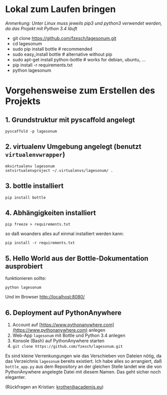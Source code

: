 # Lokal zum Laufen bringen

*Anmerkung: Unter Linux muss jeweils pip3 und python3 verwendet werden, da das Projekt mit Python 3.4 läuft*

- git clone https://github.com/fzesch/lagesonum.git
- cd lagesonum
- sudo pip install bottle              # recommended
- sudo easy_install bottle             # alternative without pip
- sudo apt-get install python-bottle   # works for debian, ubuntu, ...
- pip install -r requirements.txt
- python lagesonum

# Vorgehensweise zum Erstellen des Projekts

## 1. Grundstruktur mit pyscaffold angelegt

    pyscaffold -p lagesonum

## 2. virtualenv Umgebung angelegt (benutzt `virtualenvwrapper`)

    mkvirtualenv lagesonum
    setvirtualenvproject ~/.virtualenvs/lagesonum/ .

## 3. bottle installiert

    pip install bottle


## 4. Abhängigkeiten installiert

    pip freeze > requirements.txt

so daß woanders alles auf einmal installiert werden kann:

    pip install -r requirements.txt


## 5. Hello World aus der Bottle-Dokumentation ausprobiert

funktionieren sollte:

    python lagesonum    

Und im Browser [http://localhost:8080/](http://localhost:8080/)

## 6. Deployment auf PythonAnywhere

1. Account auf [https://www.pythonanywhere.com](https://www.pythonanywhere.com) anlegen
2. Web-App `lagesonum` mit Bottle und Python 3.4 anlegen
3. Konsole (Bash) auf PythonAnywhere starten
4. `git clone https://github.com/fzesch/lagesonum.git`

Es sind kleine Verrenkungungen wie das Verschieben von Dateien nötig, da das Verzeichnis `lagesonum` bereits existiert. Ich habe alles so arrangiert, daß `bottle_app.py` aus dem Repository an der gleichen Stelle landet wie die von PythonAnywhere angelegte Datei mit diesem Namen. Das geht sicher noch eleganter.


(Rückfragen an Kristian: krother@academis.eu)
